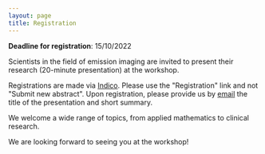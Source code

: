 ```yaml
---
layout: page
title: Registration
---
```


**Deadline for registration**: 15/10/2022 

Scientists in the field of emission imaging are invited to present their research (20-minute presentation) at the workshop. 

Registrations are made via [Indico](https://indico.in2p3.fr/event/27728/). Please use the "Registration" link and not "Submit new abstract". Upon registration, please provide us by [email](mailto:voichita.maxim@creatis.insa-lyon.fr) the title of the presentation and short summary.

We welcome a wide range of topics, from applied mathematics to clinical research. 

We are looking forward to seeing you at the workshop!



